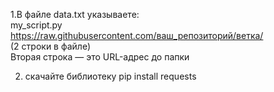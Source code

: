1.В файле data.txt указываете:     
my_script.py                         
https://raw.githubusercontent.com/ваш_репозиторий/ветка/                   
(2 строки в файле)        
Вторая строка — это URL-адрес до папки           

2. скачайте библиотеку pip install requests
